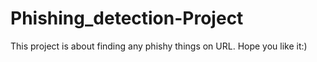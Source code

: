 # Phishing_detection-Project
This project is about finding any phishy things on URL.
Hope you like it:)
